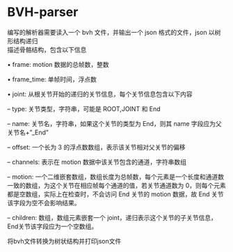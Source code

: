# BVH-parser
</p>编写的解析器需要读入一个 bvh 文件，并输出一个 json 格式的文件，json 以树形结构递归</br>
描述骨骼结构，包含以下信息</br>

</p>• frame: motion 数据的总帧数，整数</br>
</p>• frame_time: 单帧时间，浮点数</p>
</p>• joint: 从根关节开始的递归的关节信息，每个关节信息包含以下内容</p>
</p>– type: 关节类型，字符串，可能是 ROOT,JOINT 和 End</p>
</p>– name: 关节名，字符串，如果这个关节的类型为 End，则其 name 字段应为父关节名+”_End”</p>
</p>– offset: 一个长为 3 的浮点数数组，表示该关节相对父关节的偏移</p>
</p>– channels: 表示在 motion 数据中该关节包含的通道，字符串数组</p>
</p>– motion: 一个二维嵌套数组，数组长度为总帧数，每个元素是一个长度和通道数一致的数组，为这个关节在相应帧每个通道的值，若关节通道数为 0，则每个元素都是空数组，实际上在检查时，不会访问 End 关节的 motion 数据，故 End 关节该字段为空不会影响结果。</p>
</p>– children: 数组，数组元素嵌套一个 joint，递归表示这个关节的子关节信息，End关节该字段应为一个空数组。</p>
将bvh文件转换为树状结构并打印json文件
